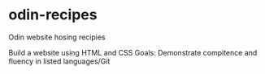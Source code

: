# odin-recipes
Odin website hosing recipies

Build a website using HTML and CSS
Goals: Demonstrate compitence and fluency in listed languages/Git

